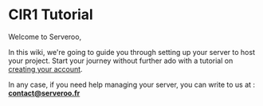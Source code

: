 # CIR1 Tutorial

Welcome to Serveroo,

In this wiki, we're going to guide you through setting up your server to host your project.
Start your journey without further ado with a tutorial on [creating your account](Account-Creation.md).

In any case, if you need help managing your server, you can write to us at : **contact@serveroo.fr** 